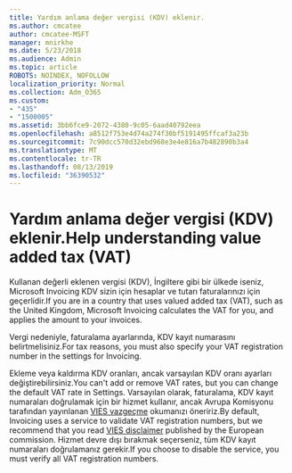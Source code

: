 ```yaml
---
title: Yardım anlama değer vergisi (KDV) eklenir.
ms.author: cmcatee
author: cmcatee-MSFT
manager: mnirkhe
ms.date: 5/23/2018
ms.audience: Admin
ms.topic: article
ROBOTS: NOINDEX, NOFOLLOW
localization_priority: Normal
ms.collection: Adm_O365
ms.custom:
- "435"
- "1500005"
ms.assetid: 3bb6fce9-2072-4380-9c05-6aad40792eea
ms.openlocfilehash: a8512f753e4d74a274f30bf5191495ffcaf3a23b
ms.sourcegitcommit: 7c90dcc570d32ebd968e3e4e816a7b482890b3a4
ms.translationtype: MT
ms.contentlocale: tr-TR
ms.lasthandoff: 08/13/2019
ms.locfileid: "36390532"
---
```

# <a name="help-understanding-value-added-tax-vat"></a><span data-ttu-id="5fe26-102">Yardım anlama değer vergisi (KDV) eklenir.</span><span class="sxs-lookup"><span data-stu-id="5fe26-102">Help understanding value added tax (VAT)</span></span>

<span data-ttu-id="5fe26-103">Kullanan değerli eklenen vergisi (KDV), İngiltere gibi bir ülkede iseniz, Microsoft Invoicing KDV sizin için hesaplar ve tutarı faturalarınızı için geçerlidir.</span><span class="sxs-lookup"><span data-stu-id="5fe26-103">If you are in a country that uses valued added tax (VAT), such as the United Kingdom, Microsoft Invoicing calculates the VAT for you, and applies the amount to your invoices.</span></span>
  
<span data-ttu-id="5fe26-104">Vergi nedeniyle, faturalama ayarlarında, KDV kayıt numarasını belirtmelisiniz.</span><span class="sxs-lookup"><span data-stu-id="5fe26-104">For tax reasons, you must also specify your VAT registration number in the settings for Invoicing.</span></span>
  
<span data-ttu-id="5fe26-105">Ekleme veya kaldırma KDV oranları, ancak varsayılan KDV oranı ayarları değiştirebilirsiniz.</span><span class="sxs-lookup"><span data-stu-id="5fe26-105">You can't add or remove VAT rates, but you can change the default VAT rate in Settings.</span></span> <span data-ttu-id="5fe26-106">Varsayılan olarak, faturalama, KDV kayıt numaraları doğrulamak için bir hizmet kullanır, ancak Avrupa Komisyonu tarafından yayınlanan [VIES vazgeçme](https://go.microsoft.com/fwlink/?LinkID=841741) okumanızı öneririz.</span><span class="sxs-lookup"><span data-stu-id="5fe26-106">By default, Invoicing uses a service to validate VAT registration numbers, but we recommend that you read [VIES disclaimer](https://go.microsoft.com/fwlink/?LinkID=841741) published by the European commission.</span></span> <span data-ttu-id="5fe26-107">Hizmet devre dışı bırakmak seçerseniz, tüm KDV kayıt numaraları doğrulamanız gerekir.</span><span class="sxs-lookup"><span data-stu-id="5fe26-107">If you choose to disable the service, you must verify all VAT registration numbers.</span></span>